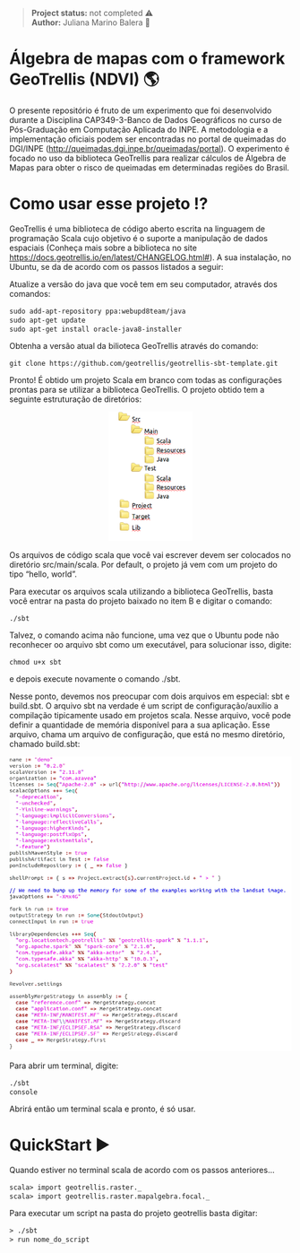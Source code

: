 > **Project status:** not completed :warning: </br>
> **Author:** Juliana Marino Balera :busts_in_silhouette:

# Álgebra de mapas com o framework GeoTrellis (NDVI) :earth_americas:

O presente repositório é fruto de um experimento que foi desenvolvido durante a Disciplina CAP349-3-Banco de Dados Geográficos no curso de Pós-Graduação em Computação Aplicada do INPE. A metodologia e a implementação oficiais podem ser encontradas no portal de queimadas do DGI/INPE (http://queimadas.dgi.inpe.br/queimadas/portal). O experimento é focado no uso da biblioteca GeoTrellis para realizar cálculos de Álgebra de Mapas para obter o risco de queimadas em determinadas regiões do Brasil.   

# Como usar esse projeto :interrobang:

GeoTrellis é uma biblioteca de código aberto escrita na linguagem de programação Scala cujo objetivo é o suporte a manipulação de dados espaciais (Conheça mais sobre a biblioteca no site https://docs.geotrellis.io/en/latest/CHANGELOG.html#). A sua instalação, no Ubuntu, se da de acordo com os passos listados a seguir:

Atualize a versão do java que você tem em seu computador, através dos comandos:

```
sudo add-apt-repository ppa:webupd8team/java 
sudo apt-get update 
sudo apt-get install oracle-java8-installer
```
Obtenha a versão atual da bilioteca GeoTrellis através do comando:
```
git clone https://github.com/geotrellis/geotrellis-sbt-template.git 
```


Pronto! É obtido um projeto Scala em branco com todas as configurações prontas para se utilizar a biblioteca GeoTrellis. O projeto obtido tem a seguinte estruturação de diretórios:

<p align="center"><img src="estruturaDiretorios.png" width="150x" /></p>

Os arquivos de código scala que você vai escrever devem ser colocados no diretório src/main/scala. Por default, o projeto já vem com um projeto do tipo “hello, world”.

Para executar os arquivos scala utilizando a biblioteca GeoTrellis, basta você entrar na pasta do projeto baixado no item B e digitar o comando:

```			
./sbt 
```

Talvez, o comando acima não funcione, uma vez que o Ubuntu pode não reconhecer oo arquivo sbt como um executável, para solucionar isso, digite:
	
```
chmod u+x sbt
```

e depois execute novamente o comando ./sbt. 

Nesse ponto, devemos nos preocupar com dois arquivos em especial: sbt e build.sbt. O arquivo sbt na verdade é um script de configuração/auxílio a compilação tipicamente usado em projetos scala. Nesse arquivo, você pode definir a quantidade de memória disponível para a sua aplicação. Esse arquivo, chama um arquivo de configuração, que está no mesmo diretório, chamado build.sbt:


<p align="center"><img src="arquivo_build.png" width="600x" /></p>


Para abrir um terminal, digite:

```
./sbt 
console 
```

Abrirá então um terminal scala e pronto, é só usar.

# QuickStart :arrow_forward:

Quando estiver no terminal scala de acordo com os passos anteriores...
```
scala> import geotrellis.raster._
scala> import geotrellis.raster.mapalgebra.focal._
```

Para executar um script na pasta do projeto geotrellis basta digitar:
```
> ./sbt
> run nome_do_script
```


